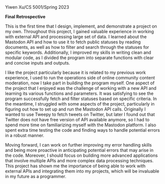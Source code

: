 Yiwen Xu/CS 5001/Spring 2023

__Final Retrospective__

This is the first time that I design, implement, and demonstrate a project on my own. Throughout this project, I gained valuable experience in working with external API and processing large set of data. I learned about the Mastodon API and how to use it to fetch public statuses by reading documents, as well as how to filter and search through the statuses for specific keywords. Additionally, I improved my skills in writing clean and modular code, as I divided the program into separate functions with clear and concise inputs and outputs.

I like the project particularly because it is related to my previous work experience, I used to run the operations side of online community content moderation, now I take part in building the program myself. One aspect of the project that I enjoyed was the challenge of working with a new API and learning its various functions and parameters. It was satisfying to see the program successfully fetch and filter statuses based on specific criteria. In the meantime, I struggled with some aspects of the project, particularly in figuring out how to set up and run the Mastodon API calls. Originally I wanted to use Tweepy to fetch tweets on Twitter, but later I found out that Twitter does not have free version of API available anymore, so I had to spend more time on familiarizing myself with the Mastodon platform. I also spent extra time testing the code and finding ways to handle potential errors in a robust manner.

Moving forward, I can work on further improving my error handling skills and being more proactive in anticipating potential errors that may arise in the code. Moreover, I should focus on building more advanced applications that involve multiple APIs and more complex data processing techniques. This project has shown me the importance of being able to work with external APIs and integrating them into my projects, which will be invaluable in my future as a programmer.
